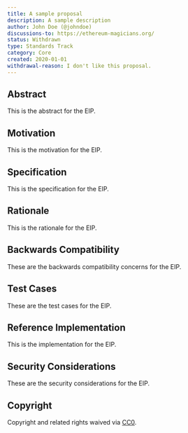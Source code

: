 ```yaml
---
title: A sample proposal
description: A sample description
author: John Doe (@johndoe)
discussions-to: https://ethereum-magicians.org/
status: Withdrawn
type: Standards Track
category: Core
created: 2020-01-01
withdrawal-reason: I don't like this proposal.
---
```


## Abstract
This is the abstract for the EIP.

## Motivation
This is the motivation for the EIP.

## Specification
This is the specification for the EIP.

## Rationale
This is the rationale for the EIP.

## Backwards Compatibility
These are the backwards compatibility concerns for the EIP.

## Test Cases
These are the test cases for the EIP.

## Reference Implementation
This is the implementation for the EIP.

## Security Considerations
These are the security considerations for the EIP.

## Copyright
Copyright and related rights waived via [CC0](../LICENSE.md).
